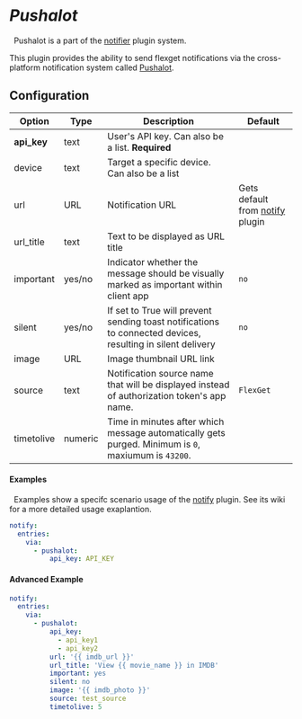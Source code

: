 # *Pushalot*
<div class="alert alert-success" role="info">
  
  <span class="glyphicon glyphicon glyphicon-cog"></span>
  &nbsp; Pushalot is a part of the [notifier](/Plugins/Notifiers) plugin system.
</div>



This plugin provides the ability to send flexget notifications via the cross-platform notification system called [Pushalot](https://pushalot.com/).

## Configuration

| Option |Type|  Description | Default |
| --- | ---| --- |---|
| **api_key**| text| User's API key. Can also be a list. **Required**
|device|text|Target a specific device. Can also be a list|
|url|URL|Notification URL | Gets default from [notify](/Plugins/Notifiers/notify) plugin
|url_title|text|Text to be displayed as URL title 
|important|yes/no|Indicator whether the message should be visually marked as important within client app|`no`
|silent|yes/no|If set to True will prevent sending toast notifications to connected devices, resulting in silent delivery|`no`
|image|URL|Image thumbnail URL link
|source|text|Notification source name that will be displayed instead of authorization token's app name.|`FlexGet`
|timetolive|numeric|Time in minutes after which message automatically gets purged. Minimum is `0`, maxiumum is `43200`.

#### Examples
<div class="alert alert-warning" role="info">
  
  <span class="glyphicon glyphicon glyphicon-cog"></span>
  &nbsp; Examples show a specifc scenario usage of the [notify](/Plugins/notify) plugin. See its wiki for a more detailed usage exaplantion.
</div>

```yaml
notify:
  entries:
    via:
      - pushalot:
          api_key: API_KEY
```

#### Advanced Example
```yaml
notify:
  entries:
    via:
      - pushalot: 
          api_key: 
            - api_key1
            - api_key2
          url: '{{ imdb_url }}'
          url_title: 'View {{ movie_name }} in IMDB'
          important: yes
          silent: no
          image: '{{ imdb_photo }}'
          source: test_source
          timetolive: 5
```

